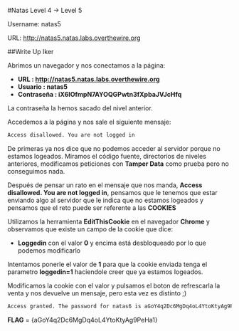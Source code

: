#Natas Level 4 → Level 5

Username: natas5

URL:      http://natas5.natas.labs.overthewire.org

##Write Up Iker

Abrimos un navegador y nos conectamos a la página: 

- **URL        : http://natas5.natas.labs.overthewire.org** 
- **Usuario    : natas5**
- **Contraseña : iX6IOfmpN7AYOQGPwtn3fXpbaJVJcHfq**

La contraseña la hemos sacado del nivel anterior.

Accedemos a la página y nos sale el siguiente mensaje: 

```html
Access disallowed. You are not logged in
```

De primeras ya nos dice que no podemos acceder al servidor porque no estamos logeados. Miramos el código fuente, directorios de niveles anteriores, modificamos peticiones con **Tamper Data** como prueba pero no conseguimos nada.

Después de pensar un rato en el mensaje que nos manda, **Access disallowed. You are not logged in**, pensamos que le tenemos que estar enviando algo al servidor que le indica que no estamos logeados y pensamos que el reto puede ser referente a las **COOKIES**

Utilizamos la herramienta **EditThisCookie** en el navegador **Chrome** y observamos que existe un campo  de la cookie que dice:

- **Loggedin** con el valor **0** y encima está desbloqueado por lo que podemos modificarlo

Intentamos ponerle el valor de **1** para que la cookie enviada tenga el parametro **loggedin=1** haciendole creer que ya estamos logeados.

Modificamos la cookie con el valor y pulsamos el boton de refrescarla la venta y nos devuelve un mensaje, pero esta vez es distinto ;)

```html
Access granted. The password for natas6 is aGoY4q2Dc6MgDq4oL4YtoKtyAg9PeHa1
```

**FLAG** = {aGoY4q2Dc6MgDq4oL4YtoKtyAg9PeHa1}





